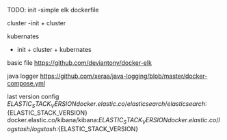 
TODO: 
init 
-simple elk dockerfile

cluster 
-init + cluster 

kubernates 
- init + cluster + kubernates

basic file
https://github.com/deviantony/docker-elk

java logger 
https://github.com/xeraa/java-logging/blob/master/docker-compose.yml


last version  config 
${ELASTIC_STACK_VERSION}
docker.elastic.co/elasticsearch/elasticsearch:${ELASTIC_STACK_VERSION}
docker.elastic.co/kibana/kibana:${ELASTIC_STACK_VERSION}
docker.elastic.co/logstash/logstash:${ELASTIC_STACK_VERSION}